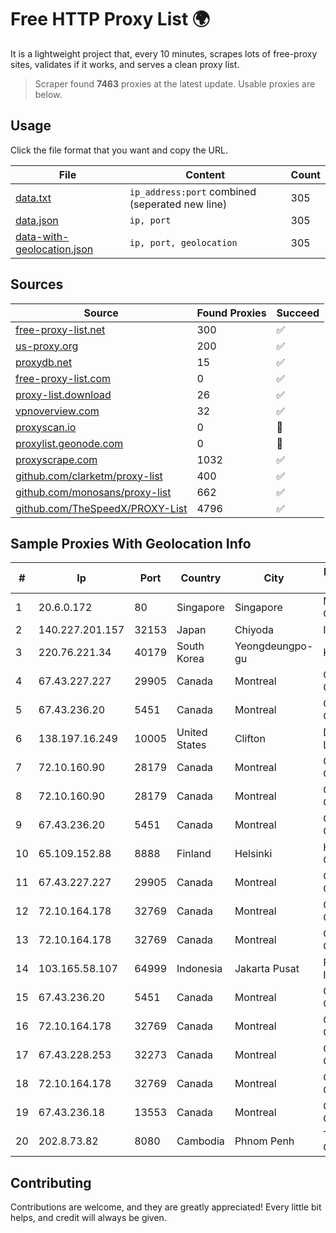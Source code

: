 
# Free HTTP Proxy List 🌍

It is a lightweight project that, every 10 minutes, scrapes lots of free-proxy sites, validates if it works, and serves a clean proxy list.


> Scraper found **7463** proxies at the latest update. Usable proxies are below.

## Usage

Click the file format that you want and copy the URL.


|File|Content|Count|
|----|-------|-----|
|[data.txt](https://raw.githubusercontent.com/themiralay/Proxy-List-World/master/data.txt)|`ip_address:port` combined (seperated new line)|305|
|[data.json](https://raw.githubusercontent.com/themiralay/Proxy-List-World/master/data.json)|`ip, port`|305|
|[data-with-geolocation.json](https://raw.githubusercontent.com/themiralay/Proxy-List-World/master/data-with-geolocation.json)|`ip, port, geolocation`|305|

## Sources

|Source|Found Proxies|Succeed|
|------|-------------|-------|
|[free-proxy-list.net](https://free-proxy-list.net)|300|✅|
|[us-proxy.org](https://www.us-proxy.org)|200|✅|
|[proxydb.net](http://proxydb.net)|15|✅|
|[free-proxy-list.com](https://free-proxy-list.com/?page=&port=&type%5B%5D=http&type%5B%5D=https&up_time=0&search=Search)|0|✅|
|[proxy-list.download](https://www.proxy-list.download/HTTP)|26|✅|
|[vpnoverview.com](https://vpnoverview.com/privacy/anonymous-browsing/free-proxy-servers)|32|✅|
|[proxyscan.io](https://www.proxyscan.io)|0|🚫|
|[proxylist.geonode.com](https://proxylist.geonode.com/api/proxy-list?limit=300&page=1&sort_by=lastChecked&sort_type=desc&protocols=http,https)|0|🚫|
|[proxyscrape.com](https://api.proxyscrape.com/v2/?request=displayproxies&protocol=http&timeout=10000&country=all&ssl=all&anonymity=all)|1032|✅|
|[github.com/clarketm/proxy-list](https://raw.githubusercontent.com/clarketm/proxy-list/master/proxy-list-raw.txt)|400|✅|
|[github.com/monosans/proxy-list](https://raw.githubusercontent.com/monosans/proxy-list/main/proxies/http.txt)|662|✅|
|[github.com/TheSpeedX/PROXY-List](https://raw.githubusercontent.com/TheSpeedX/PROXY-List/master/http.txt)|4796|✅|


## Sample Proxies With Geolocation Info

|#|Ip|Port|Country|City|Internet Service Provider|
|-|--|----|-------|----|-------------------------|
|1|20.6.0.172|80|Singapore|Singapore|Microsoft Corporation|
|2|140.227.201.157|32153|Japan|Chiyoda|InfoSphere|
|3|220.76.221.34|40179|South Korea|Yeongdeungpo-gu|Korea Telecom|
|4|67.43.227.227|29905|Canada|Montreal|GloboTech Communications|
|5|67.43.236.20|5451|Canada|Montreal|GloboTech Communications|
|6|138.197.16.249|10005|United States|Clifton|DigitalOcean, LLC|
|7|72.10.160.90|28179|Canada|Montreal|GloboTech Communications|
|8|72.10.160.90|28179|Canada|Montreal|GloboTech Communications|
|9|67.43.236.20|5451|Canada|Montreal|GloboTech Communications|
|10|65.109.152.88|8888|Finland|Helsinki|Hetzner Online GmbH|
|11|67.43.227.227|29905|Canada|Montreal|GloboTech Communications|
|12|72.10.164.178|32769|Canada|Montreal|GloboTech Communications|
|13|72.10.164.178|32769|Canada|Montreal|GloboTech Communications|
|14|103.165.58.107|64999|Indonesia|Jakarta Pusat|PT iForte Global Internet|
|15|67.43.236.20|5451|Canada|Montreal|GloboTech Communications|
|16|72.10.164.178|32769|Canada|Montreal|GloboTech Communications|
|17|67.43.228.253|32273|Canada|Montreal|GloboTech Communications|
|18|72.10.164.178|32769|Canada|Montreal|GloboTech Communications|
|19|67.43.236.18|13553|Canada|Montreal|GloboTech Communications|
|20|202.8.73.82|8080|Cambodia|Phnom Penh|TURBOTECH CO., LTD.|



## Contributing

Contributions are welcome, and they are greatly appreciated! Every
little bit helps, and credit will always be given.


